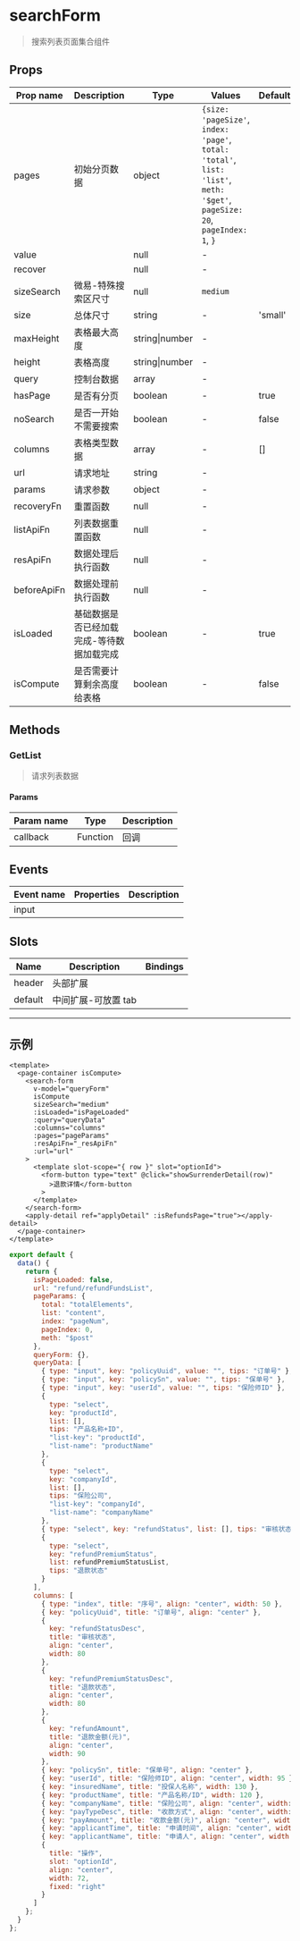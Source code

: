 # searchForm

> 搜索列表页面集合组件

## Props

| Prop name   | Description                               | Type           | Values                                                                                                                      | Default |
| ----------- | ----------------------------------------- | -------------- | --------------------------------------------------------------------------------------------------------------------------- | ------- |
| pages       | 初始分页数据                              | object         | `{size: 'pageSize'`, `index: 'page'`, `total: 'total'`, `list: 'list'`, `meth: '$get'`, `pageSize: 20`, `pageIndex: 1`, `}` |         |
| value       |                                           | null           | -                                                                                                                           |         |
| recover     |                                           | null           | -                                                                                                                           |         |
| sizeSearch  | 微易-特殊搜索区尺寸                       | null           | `medium`                                                                                                                    |         |
| size        | 总体尺寸                                  | string         | -                                                                                                                           | 'small' |
| maxHeight   | 表格最大高度                              | string\|number | -                                                                                                                           |         |
| height      | 表格高度                                  | string\|number | -                                                                                                                           |         |
| query       | 控制台数据                                | array          | -                                                                                                                           |         |
| hasPage     | 是否有分页                                | boolean        | -                                                                                                                           | true    |
| noSearch    | 是否一开始不需要搜索                      | boolean        | -                                                                                                                           | false   |
| columns     | 表格类型数据                              | array          | -                                                                                                                           | []      |
| url         | 请求地址                                  | string         | -                                                                                                                           |         |
| params      | 请求参数                                  | object         | -                                                                                                                           |         |
| recoveryFn  | 重置函数                                  | null           | -                                                                                                                           |         |
| listApiFn   | 列表数据重置函数                          | null           | -                                                                                                                           |         |
| resApiFn    | 数据处理后执行函数                        | null           | -                                                                                                                           |         |
| beforeApiFn | 数据处理前执行函数                        | null           | -                                                                                                                           |         |
| isLoaded    | 基础数据是否已经加载完成-等待数据加载完成 | boolean        | -                                                                                                                           | true    |
| isCompute   | 是否需要计算剩余高度给表格                | boolean        | -                                                                                                                           | false   |

## Methods

### GetList

> 请求列表数据

#### Params

| Param name | Type     | Description |
| ---------- | -------- | ----------- |
| callback   | Function | 回调        |

## Events

| Event name | Properties | Description |
| ---------- | ---------- | ----------- |
| input      |            |

## Slots

| Name    | Description         | Bindings |
| ------- | ------------------- | -------- |
| header  | 头部扩展            |          |
| default | 中间扩展-可放置 tab | <br>     |

---

## 示例

```vue
<template>
  <page-container isCompute>
    <search-form
      v-model="queryForm"
      isCompute
      sizeSearch="medium"
      :isLoaded="isPageLoaded"
      :query="queryData"
      :columns="columns"
      :pages="pageParams"
      :resApiFn="_resApiFn"
      :url="url"
    >
      <template slot-scope="{ row }" slot="optionId">
        <form-button type="text" @click="showSurrenderDetail(row)"
          >退款详情</form-button
        >
      </template>
    </search-form>
    <apply-detail ref="applyDetail" :isRefundsPage="true"></apply-detail>
  </page-container>
</template>
```

```js
export default {
  data() {
    return {
      isPageLoaded: false,
      url: "refund/refundFundsList",
      pageParams: {
        total: "totalElements",
        list: "content",
        index: "pageNum",
        pageIndex: 0,
        meth: "$post"
      },
      queryForm: {},
      queryData: [
        { type: "input", key: "policyUuid", value: "", tips: "订单号" },
        { type: "input", key: "policySn", value: "", tips: "保单号" },
        { type: "input", key: "userId", value: "", tips: "保险师ID" },
        {
          type: "select",
          key: "productId",
          list: [],
          tips: "产品名称+ID",
          "list-key": "productId",
          "list-name": "productName"
        },
        {
          type: "select",
          key: "companyId",
          list: [],
          tips: "保险公司",
          "list-key": "companyId",
          "list-name": "companyName"
        },
        { type: "select", key: "refundStatus", list: [], tips: "审核状态" },
        {
          type: "select",
          key: "refundPremiumStatus",
          list: refundPremiumStatusList,
          tips: "退款状态"
        }
      ],
      columns: [
        { type: "index", title: "序号", align: "center", width: 50 },
        { key: "policyUuid", title: "订单号", align: "center" },
        {
          key: "refundStatusDesc",
          title: "审核状态",
          align: "center",
          width: 80
        },
        {
          key: "refundPremiumStatusDesc",
          title: "退款状态",
          align: "center",
          width: 80
        },
        {
          key: "refundAmount",
          title: "退款金额(元)",
          align: "center",
          width: 90
        },
        { key: "policySn", title: "保单号", align: "center" },
        { key: "userId", title: "保险师ID", align: "center", width: 95 },
        { key: "insuredName", title: "投保人名称", width: 130 },
        { key: "productName", title: "产品名称/ID", width: 120 },
        { key: "companyName", title: "保险公司", align: "center", width: 80 },
        { key: "payTypeDesc", title: "收款方式", align: "center", width: 100 },
        { key: "payAmount", title: "收款金额(元)", align: "center", width: 90 },
        { key: "applicantTime", title: "申请时间", align: "center", width: 84 },
        { key: "applicantName", title: "申请人", align: "center", width: 84 },
        {
          title: "操作",
          slot: "optionId",
          align: "center",
          width: 72,
          fixed: "right"
        }
      ]
    };
  }
};
```
